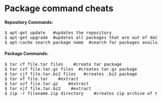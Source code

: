Package command cheats
======================

<h4>Repository Commands:</h4>
<pre>
$ apt-get update   #updates the repository
$ apt-get upgrade  #updates all packages that are out of date
$ apt-cache search package_name  #search for packages available in repository
</pre>

<h4>Package Commands:</h4>
<pre>
$ tar cf file.tar files    #create tar package
$ tar czf file.tar.gz files  #creates tar.gz package
$ tar cjf file.tar.bz2 files   #creates .bz2 package
$ tar xf file.tar    #extract
$ tar xzf file.tar.gz    #extract
$ tar xjf file.tar.bz2    #extract
$ zip -r filename.zip directory    #creates zip archive of the directory and sub directories
 </pre>
